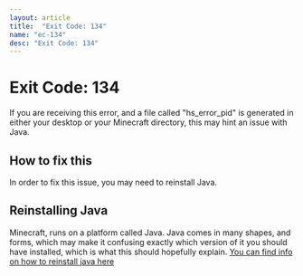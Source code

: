 ```yaml
---
layout: article
title:  "Exit Code: 134"
name: "ec-134"
desc: "Exit Code: 134"
---
```


# Exit Code: 134
If you are receiving this error, and a file called "hs_error_pid" is generated in either your desktop or your Minecraft directory, this may hint an issue with Java.

## How to fix this
In order to fix this issue, you may need to reinstall Java.

## Reinstalling Java
Minecraft, runs on a platform called Java. Java comes in many shapes, and forms, which may make it confusing exactly which version of it you should have installed, which is what this should hopefully explain.
[You can find info on how to reinstall java here](/help/how-to-reinstall-java/)